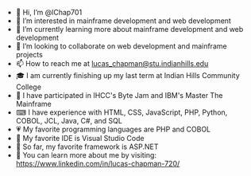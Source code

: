 - 👋 Hi, I’m @lChap701
- 👀 I’m interested in mainframe development and web development
- 🌱 I’m currently learning more about mainframe development and web development
- 💞️ I’m looking to collaborate on web development and mainframe projects
- 📫 How to reach me at lucas_chapman@stu.indianhills.edu
- 🎓 I am currently finishing up my last term at Indian Hills Community College
- 🥇 I have participated in IHCC's Byte Jam and IBM's Master The Mainframe
- ⌨ I have experience with HTML, CSS, JavaScript, PHP, Python, COBOL, JCL, Java, C#, and SQL
- 💗 My favorite programming languages are PHP and COBOL
- 💙 My favorite IDE is Visual Studio Code
- 🖤 So far, my favorite framework is ASP.NET
- 🔗 You can learn more about me by visiting: https://www.linkedin.com/in/lucas-chapman-720/


<!---
lChap701/lChap701 is a ✨ special ✨ repository because its `README.md` (this file) appears on your GitHub profile.
You can click the Preview link to take a look at your changes.
--->
